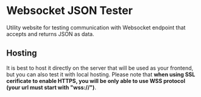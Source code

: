 # Websocket JSON Tester
Utility website for testing communication with Websocket endpoint that accepts and returns JSON as data.
## Hosting
It is best to host it directly on the server that will be used as your frontend, but you can also test it with local hosting. 
Please note that **when using SSL cerificate to enable HTTPS, you will be only able to use WSS protocol (your url must start with "wss://")**. 